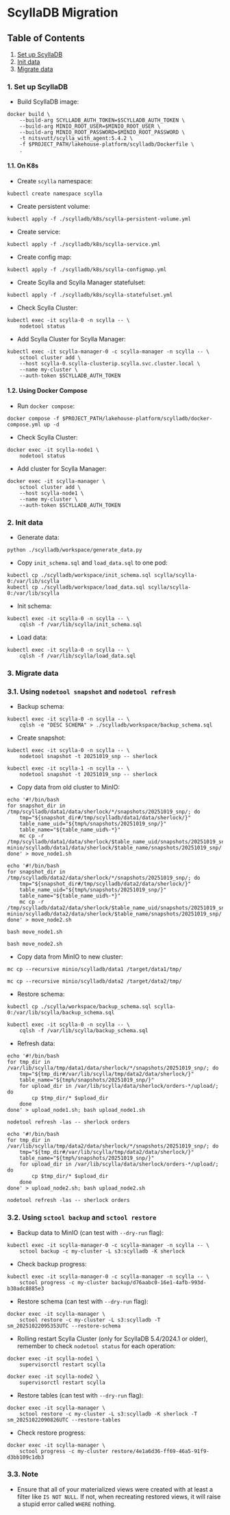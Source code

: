 # ScyllaDB Migration

## Table of Contents
1. [Set up ScyllaDB](#setup-scylladb)
2. [Init data](#init-data)
3. [Migrate data](#migrate-data)

<div id="setup-scylladb"/>

### 1. Set up ScyllaDB

- Build ScyllaDB image:
```
docker build \
    --build-arg SCYLLADB_AUTH_TOKEN=$SCYLLADB_AUTH_TOKEN \
    --build-arg MINIO_ROOT_USER=$MINIO_ROOT_USER \
    --build-arg MINIO_ROOT_PASSWORD=$MINIO_ROOT_PASSWORD \
    -t nitsvutt/scylla_with_agent:5.4.2 \
    -f $PROJECT_PATH/lakehouse-platform/scylladb/Dockerfile \
    .
```

#### 1.1. On K8s

- Create `scylla` namespace:
```
kubectl create namespace scylla
```

- Create persistent volume:
```
kubectl apply -f ./scylladb/k8s/scylla-persistent-volume.yml
```

- Create service:
```
kubectl apply -f ./scylladb/k8s/scylla-service.yml
```

- Create config map:
```
kubectl apply -f ./scylladb/k8s/scylla-configmap.yml
```

- Create Scylla and Scylla Manager statefulset:
```
kubectl apply -f ./scylladb/k8s/scylla-statefulset.yml
```

- Check Scylla Cluster:
```
kubectl exec -it scylla-0 -n scylla -- \
    nodetool status
```

- Add Scylla Cluster for Scylla Manager:
```
kubectl exec -it scylla-manager-0 -c scylla-manager -n scylla -- \
    sctool cluster add \
    --host scylla-0.scylla-clusterip.scylla.svc.cluster.local \
    --name my-cluster \
    --auth-token $SCYLLADB_AUTH_TOKEN
```

#### 1.2. Using Docker Compose

- Run `docker compose`:
```
docker compose -f $PROJECT_PATH/lakehouse-platform/scylladb/docker-compose.yml up -d
```

- Check Scylla Cluster:
```
docker exec -it scylla-node1 \
    nodetool status
```

- Add cluster for Scylla Manager:
```
docker exec -it scylla-manager \
    sctool cluster add \
    --host scylla-node1 \
    --name my-cluster \
    --auth-token $SCYLLADB_AUTH_TOKEN
```

<div id="init-data"/>

### 2. Init data

- Generate data:
```
python ./scylladb/workspace/generate_data.py
```

- Copy `init_schema.sql` and `load_data.sql` to one pod:
```
kubectl cp ./scylladb/workspace/init_schema.sql scylla/scylla-0:/var/lib/scylla
kubectl cp ./scylladb/workspace/load_data.sql scylla/scylla-0:/var/lib/scylla
```

- Init schema:
```
kubectl exec -it scylla-0 -n scylla -- \
    cqlsh -f /var/lib/scylla/init_schema.sql
```

- Load data:
```
kubectl exec -it scylla-0 -n scylla -- \
    cqlsh -f /var/lib/scylla/load_data.sql
```

<div id="migrate-data"/>

### 3. Migrate data

### 3.1. Using `nodetool snapshot` and `nodetool refresh`

- Backup schema:
```
kubectl exec -it scylla-0 -n scylla -- \
    cqlsh -e "DESC SCHEMA" > ./scylladb/workspace/backup_schema.sql
```

- Create snapshot:
```
kubectl exec -it scylla-0 -n scylla -- \
    nodetool snapshot -t 20251019_snp -- sherlock
```
```
kubectl exec -it scylla-1 -n scylla -- \
    nodetool snapshot -t 20251019_snp -- sherlock
```

- Copy data from old cluster to MinIO:
```
echo '#!/bin/bash
for snapshot_dir in /tmp/scylladb/data1/data/sherlock/*/snapshots/20251019_snp/; do
    tmp="${snapshot_dir#/tmp/scylladb/data1/data/sherlock/}"
    table_name_uid="${tmp%/snapshots/20251019_snp/}"
    table_name="${table_name_uid%-*}"
    mc cp -r /tmp/scylladb/data1/data/sherlock/$table_name_uid/snapshots/20251019_snp/ minio/scylladb/data1/data/sherlock/$table_name/snapshots/20251019_snp/
done' > move_node1.sh
```
```
echo '#!/bin/bash
for snapshot_dir in /tmp/scylladb/data2/data/sherlock/*/snapshots/20251019_snp/; do
    tmp="${snapshot_dir#/tmp/scylladb/data2/data/sherlock/}"
    table_name_uid="${tmp%/snapshots/20251019_snp/}"
    table_name="${table_name_uid%-*}"
    mc cp -r /tmp/scylladb/data2/data/sherlock/$table_name_uid/snapshots/20251019_snp/ minio/scylladb/data2/data/sherlock/$table_name/snapshots/20251019_snp/
done' > move_node2.sh
```
```
bash move_node1.sh
```
```
bash move_node2.sh
```

- Copy data from MinIO to new cluster:
```
mc cp --recursive minio/scylladb/data1 /target/data1/tmp/
```
```
mc cp --recursive minio/scylladb/data2 /target/data2/tmp/
```

- Restore schema:
```
kubectl cp ./scylla/workspace/backup_schema.sql scylla-0:/var/lib/scylla/backup_schema.sql
```
```
kubectl exec -it scylla-0 -n scylla -- \
    cqlsh -f /var/lib/scylla/backup_schema.sql
```

- Refresh data:
```
echo '#!/bin/bash
for tmp_dir in /var/lib/scylla/tmp/data1/data/sherlock/*/snapshots/20251019_snp/; do
    tmp="${tmp_dir#/var/lib/scylla/tmp/data2/data/sherlock/}"
    table_name="${tmp%/snapshots/20251019_snp/}"
    for upload_dir in /var/lib/scylla/data/sherlock/orders-*/upload/; do
        cp $tmp_dir/* $upload_dir
    done
done' > upload_node1.sh; bash upload_node1.sh

```
```
nodetool refresh -las -- sherlock orders
```
```
echo '#!/bin/bash
for tmp_dir in /var/lib/scylla/tmp/data2/data/sherlock/*/snapshots/20251019_snp/; do
    tmp="${tmp_dir#/var/lib/scylla/tmp/data2/data/sherlock/}"
    table_name="${tmp%/snapshots/20251019_snp/}"
    for upload_dir in /var/lib/scylla/data/sherlock/orders-*/upload/; do
        cp $tmp_dir/* $upload_dir
    done
done' > upload_node2.sh; bash upload_node2.sh
```
```
nodetool refresh -las -- sherlock orders
```

### 3.2. Using `sctool backup` and `sctool restore`

- Backup data to MinIO (can test with `--dry-run` flag):
```
kubectl exec -it scylla-manager-0 -c scylla-manager -n scylla -- \
    sctool backup -c my-cluster -L s3:scylladb -K sherlock
```

- Check backup progress:
```
kubectl exec -it scylla-manager-0 -c scylla-manager -n scylla -- \
    sctool progress -c my-cluster backup/d76aabc0-16e1-4afb-993d-b30adc8885e3
```

- Restore schema (can test with `--dry-run` flag):
```
docker exec -it scylla-manager \
    sctool restore -c my-cluster -L s3:scylladb -T sm_20251022095353UTC --restore-schema
```

- Rolling restart Scylla Cluster (only for ScyllaDB 5.4/2024.1 or older), remember to check `nodetool status` for each operation:
```
docker exec -it scylla-node1 \
    supervisorctl restart scylla
```
```
docker exec -it scylla-node2 \
    supervisorctl restart scylla
```

- Restore tables (can test with `--dry-run` flag):
```
docker exec -it scylla-manager \
    sctool restore -c my-cluster -L s3:scylladb -K sherlock -T sm_20251022090826UTC --restore-tables
```

- Check restore progress:
```
docker exec -it scylla-manager \
    sctool progress -c my-cluster restore/4e1a6d36-ff69-46a5-91f9-d3bb109c1db3
```

### 3.3. Note

- Ensure that all of your materialized views were created with at least a filter like `IS NOT NULL`. If not, when recreating restored views, it will raise a stupid error called `WHERE` nothing.